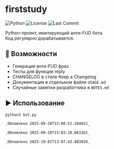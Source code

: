 
# firststudy

![Python](https://img.shields.io/badge/python-3.10+-blue.svg)
![License](https://img.shields.io/badge/license-MIT-green.svg)
![Last Commit](https://img.shields.io/github/last-commit/Elizabeth69/firststudy)

Python-проект, имитирующий анти-FUD бота.  
Код регулярно дорабатывается.

## 🚀 Возможности
- Генерация анти-FUD фраз
- Тесты для функции reply
- CHANGELOG в стиле Keep a Changelog
- Документация в отдельном файле `USAGE.md`
- Случайные заметки разработчика в `NOTES.md`

## ▶️ Использование
```bash
python3 bot.py

_Обновлено 2025-09-28T15:00:52.284922_

_Обновлено 2025-09-28T15:03:28.663162_

_Обновлено 2025-10-01T13:07:43.883020_
